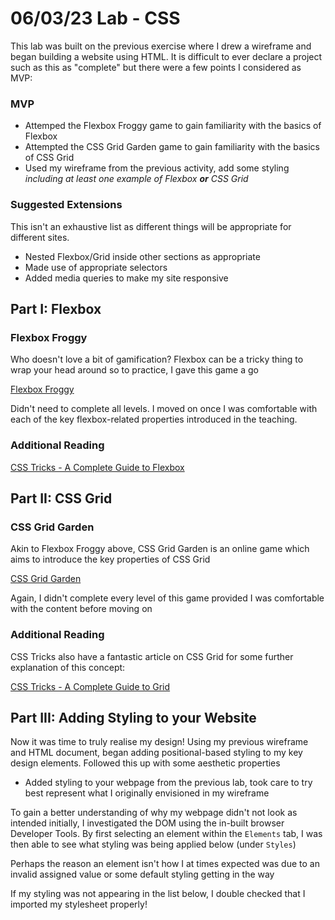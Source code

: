 # 06/03/23 Lab - CSS

This lab was built on the previous exercise where I drew a wireframe and began building a website using HTML. It is difficult to ever declare a project such as this as "complete" but there were a few points I considered as MVP:

### MVP

- Attemped the Flexbox Froggy game to gain familiarity with the basics of Flexbox
- Attempted the CSS Grid Garden game to gain familiarity with the basics of CSS Grid
- Used my wireframe from the previous activity, add some styling _including at least one example of Flexbox **or** CSS Grid_

### Suggested Extensions

This isn't an exhaustive list as different things will be appropriate for different sites. 

- Nested Flexbox/Grid inside other sections as appropriate
- Made use of appropriate selectors 
- Added media queries to make my site responsive


## Part I: Flexbox

### Flexbox Froggy

Who doesn't love a bit of gamification? Flexbox can be a tricky thing to wrap your head around so to practice, I gave this game a go


[Flexbox Froggy](https://flexboxfroggy.com/)

Didn't need to complete all levels. I moved on once I was comfortable with each of the key flexbox-related properties introduced in the teaching.


### Additional Reading

[CSS Tricks - A Complete Guide to Flexbox](https://css-tricks.com/snippets/css/a-guide-to-flexbox/)


## Part II: CSS Grid

### CSS Grid Garden

Akin to Flexbox Froggy above, CSS Grid Garden is an online game which aims to introduce the key properties of CSS Grid

[CSS Grid Garden](https://cssgridgarden.com/)

Again, I didn't complete every level of this game provided I was comfortable with the content before moving on

### Additional Reading

CSS Tricks also have a fantastic article on CSS Grid for some further explanation of this concept:

[CSS Tricks - A Complete Guide to Grid](https://css-tricks.com/snippets/css/complete-guide-grid/)


## Part III: Adding Styling to your Website

Now it was time to truly realise my design! Using my previous wireframe and HTML document, began adding positional-based styling to my key design elements. Followed this up with some aesthetic properties

- Added styling to your webpage from the previous lab, took care to try best represent what I originally envisioned in my wireframe

To gain a better understanding of why my webpage didn't not look as intended initially, I investigated the DOM using the in-built browser Developer Tools. By first selecting an element within the `Elements` tab, I was then able to see what styling was being applied below (under `Styles`)

Perhaps the reason an element isn't how I at times expected was due to an invalid assigned value or some default styling getting in the way

If my styling was not appearing in the list below, I double checked that I imported my stylesheet properly!
